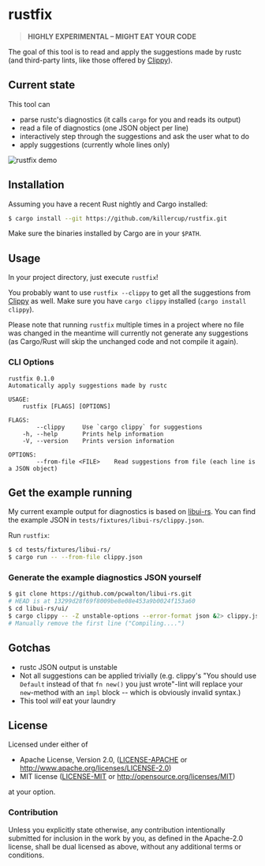 # rustfix

> **HIGHLY EXPERIMENTAL – MIGHT EAT YOUR CODE**

The goal of this tool is to read and apply the suggestions made by rustc (and third-party lints, like those offered by [Clippy][clippy]).

[clippy]: https://github.com/Manishearth/rust-clippy

## Current state

This tool can

- parse rustc's diagnostics (it calls `cargo` for you and reads its output)
- read a file of diagnostics (one JSON object per line)
- interactively step through the suggestions and ask the user what to do
- apply suggestions (currently whole lines only)

![rustfix demo](http://i.imgur.com/E9YkK76.png)

## Installation

Assuming you have a recent Rust nightly and Cargo installed:

```sh
$ cargo install --git https://github.com/killercup/rustfix.git
```

Make sure the binaries installed by Cargo are in your `$PATH`.

## Usage

In your project directory, just execute `rustfix`!

You probably want to use `rustfix --clippy` to get all the suggestions from [Clippy][clippy] as well. Make sure you have `cargo clippy` installed (`cargo install clippy`).

Please note that running `rustfix` multiple times in a project where no file was changed in the meantime will currently not generate any suggestions (as Cargo/Rust will skip the unchanged code and not compile it again).

### CLI Options

```plain
rustfix 0.1.0
Automatically apply suggestions made by rustc

USAGE:
    rustfix [FLAGS] [OPTIONS]

FLAGS:
        --clippy     Use `cargo clippy` for suggestions
    -h, --help       Prints help information
    -V, --version    Prints version information

OPTIONS:
        --from-file <FILE>    Read suggestions from file (each line is a JSON object)
```

## Get the example running

My current example output for diagnostics is based on [libui-rs](https://github.com/pcwalton/libui-rs). You can find the example JSON in `tests/fixtures/libui-rs/clippy.json`.

Run `rustfix`:

```sh
$ cd tests/fixtures/libui-rs/
$ cargo run -- --from-file clippy.json
```

### Generate the example diagnostics JSON yourself

```sh
$ git clone https://github.com/pcwalton/libui-rs.git
# HEAD is at 13299d28f69f8009be8e08e453a9b0024f153a60
$ cd libui-rs/ui/
$ cargo clippy -- -Z unstable-options --error-format json &2> clippy.json
# Manually remove the first line ("Compiling....")
```

## Gotchas

- rustc JSON output is unstable
- Not all suggestions can be applied trivially (e.g. clippy's "You should use `Default` instead of that `fn new()` you just wrote"-lint will replace your `new`-method with an `impl` block -- which is obviously invalid syntax.)
- This tool _will_ eat your laundry

## License

Licensed under either of

- Apache License, Version 2.0, ([LICENSE-APACHE](LICENSE-APACHE) or <http://www.apache.org/licenses/LICENSE-2.0>)
- MIT license ([LICENSE-MIT](LICENSE-MIT) or <http://opensource.org/licenses/MIT>)

at your option.

### Contribution

Unless you explicitly state otherwise, any contribution intentionally
submitted for inclusion in the work by you, as defined in the Apache-2.0
license, shall be dual licensed as above, without any additional terms or
conditions.
